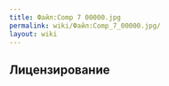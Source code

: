 ```yaml
---
title: Файл:Comp 7 00000.jpg
permalink: wiki/Файл:Comp_7_00000.jpg/
layout: wiki
---
```


## Лицензирование
